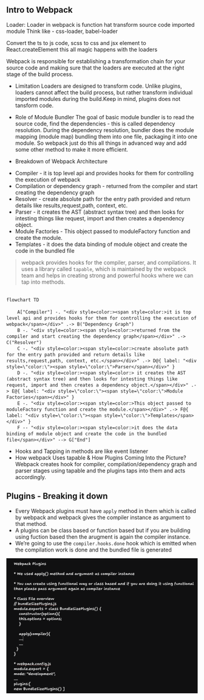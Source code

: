 ## Intro to Webpack

Loader: Loader in webpack is function hat transform source code imported module
Think like - css-loader, babel-loader

Convert the ts to js code, scss to css and jsx element to React.createElement this all magic happens with the loaders

Webpack is responsible for establishing a transformation chain for your source code and making sure that the loaders are executed at the right stage of the build process.

- Limitation
  Loaders are designed to transform code. Unlike plugins, loaders cannot affect the build process, but rather transform individual imported modules during the build.Keep in mind, plugins does not tansform code.

- Role of Module Bundler
  The goal of basic module bundler is to read the source code, find the dependencies - this is called dependency resolution.
  During the dependency resolution, bundler does the module mapping (module map) bundling them into one file, packaging it into one module. So webpack just do this all things in advanced way and add some other method to make it more efficient.

- Breakdown of Webpack Architecture

* Compiler - it is top level api and provides hooks for them for controlling the execution of webpack
* Compilation or dependency graph - returned from the compiler and start creating the dependency graph
* Resolver - create absolute path for the entry path provided and return details like results,request,path, context, etc.
* Parser - it creates the AST (abstract syntax tree) and then looks for intesting things like request, import and then creates a dependency object.
* Module Factories - This object passed to moduleFactory function and create the module.
* Templates - it does the data binding of module object and create the code in the bundled file

> webpack provides hooks for the compiler, parser, and compilations. It uses a library called `tapable`, which is maintained by the webpack team and helps in creating strong and powerful hooks where we can tap into methods.

```mermaid

flowchart TD

    A["Compiler"] -. "<div style=color:><span style=color:>it is top level api and provides hooks for them for controlling the execution of webpack</span></div>" .-> B("Dependency Graph")
    B -. "<div style=color:><span style=color:>returned from the compiler and start creating the dependency graph</span></div>" .-> C("Resolver")
    C -. "<div style=color:><span style=color:>create absolute path for the entry path provided and return details like results,request,path, context, etc.</span></div>" .-> D@{ label: "<div style=\"color:\"><span style=\"color:\">Parser</span></div>" }
    D -. "<div style=color:><span style=color:> it creates the AST (abstract syntax tree) and then looks for intesting things like request, import and then creates a dependency object.</span></div>" .-> E@{ label: "<div style=\"color:\"><span style=\"color:\">Module Factories</span></div>" }
    E -. "<div style=color:><span style=color:>This object passed to moduleFactory function and create the module.</span></div>" .-> F@{ label: "<div style=\"color:\"><span style=\"color:\">Templates</span></div>" }
    F -- "<div style=color:><span style=color:>it does the data binding of module object and create the code in the bundled file</span></div>" --> G["End"]
```

- Hooks and Tapping in methods are like event listener
- How webpack Uses tapable & How Plugins Coming Into the Picture?
  Webpack creates hook for compiler, compilation/dependency graph and parser stages using tapable and the plugins taps into them and acts accordingly.

## Plugins - Breaking it down

- Every Webpack plugins must have `apply` method in them which is called by webpack and webpack gives the compiler instance as argument to that method.
- A plugins can be class based or function based but if you are building using fuction based then the arugment is again the compiler instance.
- We’re going to use the `compiler.hooks.done` hook which is emitted when the compilation work is done and the bundled file is generated

<img src="overview.png" src="webpack-plugins-overview" width="720" />
